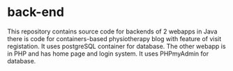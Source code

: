 # back-end
This repository contains source code for backends of 2 webapps in Java there is code for containers-based physiotherapy blog with feature of visit registation. It uses postgreSQL container for database.
The other webapp is in PHP and has home page and login system. It uses PHPmyAdmin for database.

